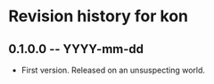 # Revision history for kon

## 0.1.0.0  -- YYYY-mm-dd

* First version. Released on an unsuspecting world.
